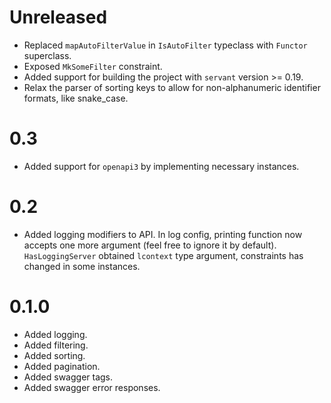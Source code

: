 Unreleased
=====

* Replaced `mapAutoFilterValue` in `IsAutoFilter` typeclass with `Functor` superclass.
* Exposed `MkSomeFilter` constraint.
* Added support for building the project with `servant` version >= 0.19.
* Relax the parser of sorting keys to allow for non-alphanumeric identifier formats, like snake_case.

0.3
===

* Added support for `openapi3` by implementing necessary instances.

0.2
=====

* Added logging modifiers to API.
  In log config, printing function now accepts one more argument
  (feel free to ignore it by default).
  `HasLoggingServer` obtained `lcontext` type argument, constraints has changed in some instances.

0.1.0
=====

* Added logging.
* Added filtering.
* Added sorting.
* Added pagination.
* Added swagger tags.
* Added swagger error responses.
